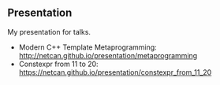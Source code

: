 ## Presentation
My presentation for talks.

- Modern C++ Template Metaprogramming: http://netcan.github.io/presentation/metaprogramming
- Constexpr from 11 to 20: https://netcan.github.io/presentation/constexpr_from_11_20
